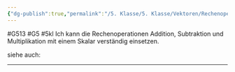 ```yaml
---
{"dg-publish":true,"permalink":"/5. Klasse/5. Klasse/Vektoren/Rechenoperationen bei Vektoren/"}
---
```


#G513 #G5 #5kl
Ich kann die Rechenoperationen Addition, Subtraktion und Multiplikation mit einem Skalar verständig einsetzen.

siehe auch:
___

